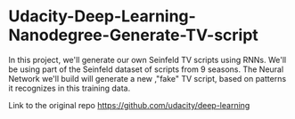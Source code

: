 # Udacity-Deep-Learning-Nanodegree-Generate-TV-script
In this project, we'll generate our own Seinfeld TV scripts using RNNs. We'll be using part of the Seinfeld dataset of scripts from 9 seasons. The Neural Network we'll build will generate a new ,"fake" TV script, based on patterns it recognizes in this training data.

Link to the original repo
https://github.com/udacity/deep-learning
